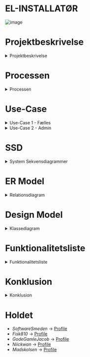 # EL-INSTALLATØR

![image](https://user-images.githubusercontent.com/89922905/172152423-7bba8fc8-1423-416d-9a62-dbca251f321c.png)

# Projektbeskrivelse

<details close>
<summary>Projektbeskrivelse</summary>
<br>

Vores gruppe blev stillet opgaven med følgende breskrivelse, afsendt af vores undervisere.
 
Faglige (uddannelsesmæssige) krav:
• Der skal anvendes systemudviklingsmetoder og i skal overveje hvordan Clean Architechture kan
anvendes i projektet.
• Systemet skal som udgangspunkt programmeres i Java.

Jeres opgave er at konstruere et system som kan løse de hårde krav – hvis det er muligt må I også gerne
prøve at løse nogle af de bløde krav. Det væsentlige i denne opgave er ikke nødvendigvis at gøre
programmet færdigt, men at nå så langt og så meget som muligt – det handler rigtigt meget om at anvende
systemudvikling og programmering i sammenhæng.

Forløb:
Projektet skal løses i grupper af 2-4 personer (det kan aftales at løse opgaven individuelt), og projektet
præsenteres for klassen til sidst. (Præmie til den bedste løsning?)
Projektstart: Tirsdag d. 29. marts 2022.
Projektafslutning: Onsdag d. 27. april 2022.

 </details>
 
# Processen
 
 <details close>
<summary>Processen</summary>
<br>  

Vi har i gruppen haft en iterativ proces, hvor vi har gjort aktivt brug af et Agile-board -> [Agile-Board] (https://trello.com/invite/b/WYk9SA0K/1b9117bf51931f3e12b0fce39ebb083b/initial) til at projektstyre med.

Gruppen har arbejdet sammen og hver for sig over en myriade af opgaver, funktioner og tilgange.

Vores arbejde i gruppen har båret præg af en sund synergi medlemmerne imellem, og det er med godt humør og ildhu, vi har mødt de mange udfordringer, der opstår i forbindelse med et sådant projekt.

Konstellationen i gruppen har været på tværs af ancienniteter og niveauer, men alle har været til stor gavn for det fælles resultat, og vi har oplevet konstellationens integritet som værende intakt fra start til slut.

Undervejs har vi konsulteret hinanden i vores arbejder, og budt ind med løsninger og stillet spørgsmål, der med sine forskelligheder har stået for et positivt fremmende miljø og en tendens til at man gerne måtte netop dette, ligesom man ikke behøvede at holde sig tilbage fra at spørge ind til sit hold, for at søge hjælp/støtte eller for at lave fejl - indenfor rimelighedernes grænser.

Vi har ført delvis logbog, men dette gled desværre ud i sandet, da ferien satte en stopper for fremmødet og dermed den fælles opsamling slut på dagen.
I fremtiden ønsker vi at gøre mere brug af logbog - i form af en Sprint-Log, daglige SCRUM-møder og vores paradigme om at vi er fælles om opgaver udfordringer og løsningerne derfor.
 
 Nedenfor ønsker vi at fremvise vores program i nærværende ReadMe.

 </details>
  
# Use-Case
<details close>
<summary>Use-Case 1 - Fælles</summary>
<br>  
  
## Login Scene
  
![image](https://user-images.githubusercontent.com/89967398/164428244-f3bc32b7-fbf4-43f0-b58b-098343c9d018.png)
  
  
## Kalender Scene
  
![unknown](https://user-images.githubusercontent.com/89967398/164428359-00b4cd01-e9d8-47fb-a949-a19aed2bf034.png)
  
  
## Vælg Behandling Pane
  
![unknown (1)](https://user-images.githubusercontent.com/89967398/164428725-6bea12c6-b6c4-4688-bedf-4a40d6e2f0cb.png)
  
  
## Kalender Starttid Scene
  
![unknown (2)](https://user-images.githubusercontent.com/89967398/164428896-03efbc98-5f71-4d63-bdf0-4dbef955dbc2.png)
  
  
## Søg Pane
  
![unknown (3)](https://user-images.githubusercontent.com/89967398/164429302-29e4b3d1-fb0a-46ea-b3f8-2946660c26f2.png)
</details>
<details close>
<summary>Use-Case 2 - Admin</summary>
<br>
  
## Admin Scene
  
![image](https://user-images.githubusercontent.com/89967398/164429408-7db98940-9d53-4f47-a332-f10ca8e6645a.png)
  
  
## Seneste Bookninger Pane
  
![unknown (5)](https://user-images.githubusercontent.com/89967398/164429515-a60a274f-86e7-43df-a05f-3b812267c3d8.png)
  
  
## Ferieoversigt Pane
  
![unknown (6)](https://user-images.githubusercontent.com/89967398/164429603-a28a39d8-d65a-4aa7-9c16-50e7843cd79c.png)
  
  
## Rediger- Og Opret Medarbejder Panes
  
![unknown (7)](https://user-images.githubusercontent.com/89967398/164429771-f307670a-c0ae-4e7e-80fa-a267f0734de2.png)
  
  
## Behandlingstype Pane
  
![unknown (8)](https://user-images.githubusercontent.com/89967398/164429869-5fd0ed5b-5a91-403a-bbbc-492d9ec00435.png)
    
</details>

# SSD 
<details close>
<summary>System Sekvensdiagrammer</summary>
<br>  
 
![SSD_Book_Tid vpd](https://user-images.githubusercontent.com/89967398/165057039-d7f38530-c8cd-44d9-965e-896232a8095d.jpg)
  
</details> 


# ER Model
<details close>
<summary>Relationsdiagram</summary>
<br>  
 
![image](https://user-images.githubusercontent.com/89967398/163960453-4c5c829d-e6fa-4f43-bcf2-fd2d8ef08961.png)
  
</details> 

# Design Model
<details close>
<summary>Klassediagram</summary>
<br>  
 
![Klassediagram foreløbig (3) vpd (1)](https://user-images.githubusercontent.com/89967398/165056209-1e065d61-6170-442f-b712-a6b859397fea.png)

</details>

# Funktionalitetsliste
<details close>
<summary>Funktionalitetsliste</summary>
<br>  

1.	Login: Fælles
2.	Skift medarbejder
3.	Skift uge
4.	Søg på uge
5.	Læs booking
6.	Rediger booking ved tryk på booking
7.	Søg efter kunde på telefonnummer
- a.	Rediger booking efter en søgning
  - i.	Sæt ny dato og tid
  - ii.	Ændre tid
  - iii.	Ændre kommentar til booking
- b.	Registrere sin ændring af booking
- c.	Gemme sin ændring af booking
- d.	Gå tilbage i stedet for at ændre i booking
8.	Slette en booking
9.	Annullere søgningen efter en kunde
10.	Booke en ny tid
- a.	Vælge en behandlingstype
- b.	Sætte en behandlingstid
- c.	Redigere tiden med 15 minutter op eller ned
- d.	Annullere bookingen af tid
- e.	Ved tryk på ”Næste” kan der vælges tid på kalenderen, der kun fremviser tid, der er tilgængelige
- f.	Ved valg af tid kan der registreres kunde og booking
  - i.	Indtastning af kundens informationer
  - ii.	Finde kunden via et telefonnummer
  - iii.	Skrive en kommentar til bookingen
  - iv.	Vælge, hvem der har registret bookingen
- g.	Der kan vælges en tilbagegang i forhold til oprettelsen af en booking
- h.	Der kan annulleres en booking
11.	Der kan logges ud

Login: Administrator
1.	Opret medarbejder
- a.	Indtast en medarbejders oplysninger
- b.	Annuller oprettelsen af en medarbejder
- c.	Gem en oprettet medarbejder
2.	Gå ind i behandlingstype-redigeringen
3.	Opret en ny behandlingstype
- a.	Indtast en behandlingstypes oplysninger
- b.	Annuller oprettelsen af en behandlingstype
- c.	Gem en oprettet behandlingstype
4.	Der kan logges ud
 
 Øvrige knapper i administratoren har ingen eller ringe funktion og er ikke værd at nævne heri

 </details>

# Konklusion
 
<details close>
<summary>Konklusion</summary>
<br>  

Vores konkluderende bemærkninger sammenflettes med vores resulterede program, der ses i sin helhed via nærværende GIT, samt vores fremstilling af samme i denne ReadMe.
Vi har skabt et program, der overholder samtlige af de hårde krav, samt adskillige af de bløde krav ligeledes.
Vores gruppe har formået at skabe et fuldt færdigt system, der med relativ simpel modifikation kan anvendes i professionel sammenhæng.

 </details>

# Holdet  
- *SoftwareSmeden* -> [Profile](https://github.com/SoftwareSmeden "SoftwareSmeden")
- *Fisk810* -> [Profile](https://github.com/fisk810 "Fisk810")
- *GodeGamleJacob* -> [Profile](https://github.com/GodeGamleJacob "GodeGamleJacob")
- *Niickwan* -> [Profile](https://github.com/Niickwan "Nickwan")
- *Madskolsen* -> [Profile](https://github.com/madskolsen "Madskolsen")
